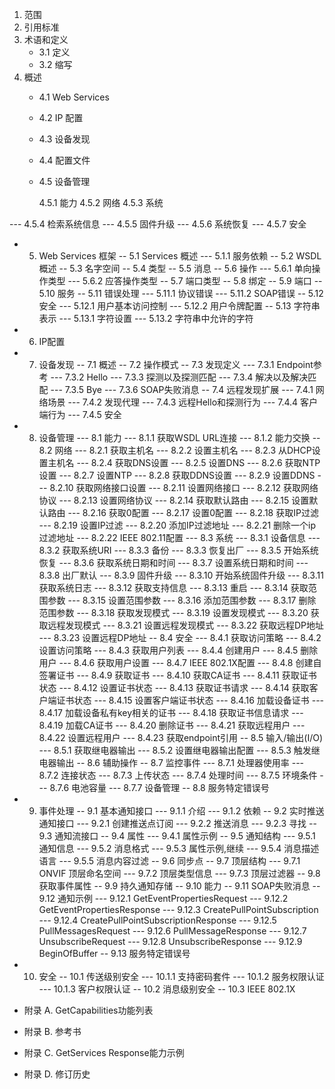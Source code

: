 1. 范围
2. 引用标准
3. 术语和定义
    - 3.1 定义
    - 3.2 缩写
4. 概述
    - 4.1 Web Services
    - 4.2 IP 配置
    - 4.3 设备发现
    - 4.4 配置文件
    - 4.5 设备管理

        4.5.1 能力
        4.5.2 网络
        4.5.3 系统


--- 4.5.4 检索系统信息
--- 4.5.5 固件升级
--- 4.5.6 系统恢复
--- 4.5.7 安全
- 5. Web Services 框架
-- 5.1 Services 概述
--- 5.1.1 服务依赖
-- 5.2 WSDL 概述
-- 5.3 名字空间
-- 5.4 类型
-- 5.5 消息
-- 5.6 操作
--- 5.6.1 单向操作类型
--- 5.6.2 应答操作类型
-- 5.7 端口类型
-- 5.8 绑定
-- 5.9 端口
-- 5.10 服务
-- 5.11 错误处理
--- 5.11.1 协议错误
--- 5.11.2 SOAP错误
-- 5.12 安全
--- 5.12.1 用户基本访问控制
--- 5.12.2 用户令牌配置
-- 5.13 字符串表示
--- 5.13.1 字符设置
--- 5.13.2 字符串中允许的字符
- 6. IP配置
- 7. 设备发现
-- 7.1 概述
-- 7.2 操作模式
-- 7.3 发现定义
--- 7.3.1 Endpoint参考
--- 7.3.2 Hello
--- 7.3.3 探测以及探测匹配
--- 7.3.4 解决以及解决匹配
--- 7.3.5 Bye
--- 7.3.6 SOAP失败消息
-- 7.4 远程发现扩展
--- 7.4.1 网络场景
--- 7.4.2 发现代理 
--- 7.4.3 远程Hello和探测行为
--- 7.4.4 客户端行为
--- 7.4.5 安全
- 8. 设备管理
--- 8.1 能力
--- 8.1.1 获取WSDL URL连接
--- 8.1.2 能力交换
-- 8.2 网络
--- 8.2.1 获取主机名
--- 8.2.2 设置主机名
--- 8.2.3 从DHCP设置主机名
--- 8.2.4 获取DNS设置
--- 8.2.5 设置DNS
--- 8.2.6 获取NTP设置
--- 8.2.7 设置NTP
--- 8.2.8 获取DDNS设置
--- 8.2.9 设置DDNS
--- 8.2.10 获取网络接口设置
--- 8.2.11 设置网络接口
--- 8.2.12 获取网络协议
--- 8.2.13 设置网络协议
--- 8.2.14 获取默认路由
--- 8.2.15 设置默认路由
--- 8.2.16 获取0配置
--- 8.2.17 设置0配置
--- 8.2.18 获取IP过滤
--- 8.2.19 设置IP过滤
--- 8.2.20 添加IP过滤地址
--- 8.2.21 删除一个ip过滤地址
--- 8.2.22 IEEE 802.11配置
--- 8.3 系统
--- 8.3.1 设备信息
--- 8.3.2 获取系统URI
--- 8.3.3 备份
--- 8.3.3 恢复出厂
--- 8.3.5 开始系统恢复
--- 8.3.6 获取系统日期和时间
--- 8.3.7 设置系统日期和时间
--- 8.3.8 出厂默认
--- 8.3.9 固件升级
--- 8.3.10 开始系统固件升级
--- 8.3.11 获取系统日志
--- 8.3.12 获取支持信息
--- 8.3.13 重启
--- 8.3.14 获取范围参数
--- 8.3.15 设置范围参数
--- 8.3.16 添加范围参数
--- 8.3.17 删除范围参数
--- 8.3.18 获取发现模式
--- 8.3.19 设置发现模式
--- 8.3.20 获取远程发现模式
--- 8.3.21 设置远程发现模式
--- 8.3.22 获取远程DP地址
--- 8.3.23 设置远程DP地址
-- 8.4 安全
--- 8.4.1 获取访问策略
--- 8.4.2 设置访问策略
--- 8.4.3 获取用户列表
--- 8.4.4 创建用户
--- 8.4.5 删除用户
--- 8.4.6 获取用户设置
--- 8.4.7 IEEE 802.1X配置
--- 8.4.8 创建自签署证书
--- 8.4.9 获取证书
--- 8.4.10 获取CA证书
--- 8.4.11 获取证书状态
--- 8.4.12 设置证书状态
--- 8.4.13 获取证书请求
--- 8.4.14 获取客户端证书状态
--- 8.4.15 设置客户端证书状态
--- 8.4.16 加载设备证书
--- 8.4.17 加载设备私有key相关的证书
--- 8.4.18 获取证书信息请求
--- 8.4.19 加载CA证书
--- 8.4.20 删除证书
--- 8.4.21 获取远程用户
--- 8.4.22 设置远程用户
--- 8.4.23 获取endpoint引用
-- 8.5 输入/输出(I/O)
--- 8.5.1 获取继电器输出
--- 8.5.2 设置继电器输出配置
--- 8.5.3 触发继电器输出
-- 8.6 辅助操作
-- 8.7 监控事件
--- 8.7.1 处理器使用率
--- 8.7.2 连接状态
--- 8.7.3 上传状态
--- 8.7.4 处理时间
--- 8.7.5 环境条件
--- 8.7.6 电池容量
--- 8.7.7 设备管理
-- 8.8 服务特定错误号
- 9. 事件处理
-- 9.1 基本通知接口
--- 9.1.1 介绍
--- 9.1.2 依赖
-- 9.2 实时推送通知接口
--- 9.2.1 创建推送点订阅
--- 9.2.2 推送消息
--- 9.2.3 寻找
-- 9.3 通知流接口
-- 9.4 属性
--- 9.4.1 属性示例
-- 9.5 通知结构
--- 9.5.1 通知信息
--- 9.5.2 消息格式
--- 9.5.3 属性示例,继续
--- 9.5.4 消息描述语言
--- 9.5.5 消息内容过滤
-- 9.6 同步点
-- 9.7 顶层结构
--- 9.7.1 ONVIF 顶层命名空间
--- 9.7.2 顶层类型信息
--- 9.7.3 顶层过滤器
-- 9.8 获取事件属性
-- 9.9 持久通知存储
-- 9.10 能力
-- 9.11 SOAP失败消息
-- 9.12 通知示例
--- 9.12.1 GetEventPropertiesRequest
--- 9.12.2 GetEventPropertiesResponse
--- 9.12.3 CreatePullPointSubscription
--- 9.12.4 CreatePullPointSubscriptionResponse
--- 9.12.5 PullMessagesRequest
--- 9.12.6 PullMessageResponse
--- 9.12.7 UnsubscribeRequest
--- 9.12.8 UnsubscribeResponse
--- 9.12.9 BeginOfBuffer
-- 9.13 服务特定错误号
- 10. 安全
-- 10.1 传送级别安全
--- 10.1.1 支持密码套件
--- 10.1.2 服务权限认证
--- 10.1.3 客户权限认证
-- 10.2 消息级别安全
-- 10.3 IEEE 802.1X

- 附录 A. GetCapabilities功能列表
- 附录 B. 参考书
- 附录 C. GetServices Response能力示例
- 附录 D. 修订历史
















